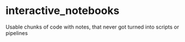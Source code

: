 # interactive_notebooks
Usable chunks of code with notes, that never got turned into scripts or pipelines
